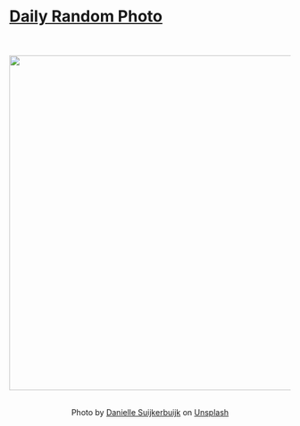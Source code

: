 # [Daily Random Photo](https://www.dailyrandomphoto.com/)

<div align="center">
  <br>
  <br>
  <a href="https://www.dailyrandomphoto.com/p/2023/2023-08-28/"><img src="https://images.unsplash.com/photo-1690567061013-e3b25264a8c2?crop=entropy&cs=tinysrgb&fit=max&fm=jpg&ixid=M3w3NzUwOHwwfDF8cmFuZG9tfHx8fHx8fHx8MTY5MzE4MjQ4Nnw&ixlib=rb-4.0.3&q=80&w=1080" width="600px"></a>
  <br>
  <br>
  <p class="has-text-grey">Photo by <a href="https://unsplash.com/@vandaantje?utm_source=Daily%20Random%20Photo&amp;utm_medium=referral" target="_blank" rel="noopener noreferrer">Danielle Suijkerbuijk</a> on <a href="https://unsplash.com/photos/a-couple-of-yellow-flowers-sitting-on-top-of-a-plant-nlzsQb_5NyQ?utm_source=Daily%20Random%20Photo&amp;utm_medium=referral" target="_blank" rel="noopener noreferrer">Unsplash</a></p>
</div>
